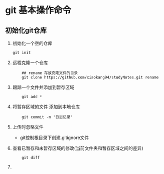 # git 基本操作命令 #
## 初始化git仓库 ##
1. 初始化一个空的仓库

	``` shell
	git init
	``` 
2. 远程克隆一个仓库

	```shell
		## rename 存放克隆文件的目录
		git clone https://github.com/xiaokang94/studyNotes.git rename 
	```
3. 跟踪一个文件并添加到暂存区域
	
	```linux
		git add *
	``` 
4. 将暂存区域的文件 添加到本地仓库
	```shell
		git commit -m '日志记录'	
	```
5. 上传时忽略文件
	- git控制根目录下创建.gitignore文件

6. 查看已暂存和未暂存区域的修改(当前文件夹和暂存区域之间的差异)
	```shell
		git diff
	```
7.  

